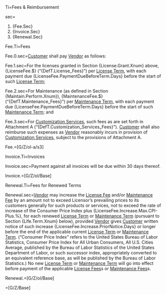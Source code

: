 Ti=Fees & Reimbursement

sec=<ol><li>{Fee.Sec}<li>{Invoice.Sec}<li>{Renewal.Sec}</ol>

Fee.Ti=Fees

Fee.0.sec=<a class='definedterm' href='#Def.Customer.sec'>Customer</a> shall pay <a class='definedterm' href='#Def.Vendor.sec'>Vendor</a> as follows:

Fee.1.sec=For the licenses granted in Section {License.Grant.Xnum} above, {LicenseFee.$} (“{DefT.License_Fees}”) per <a class='definedterm' href='#Def.License_Term.sec'>License Term</a>, with each payment due {LicenseFee.PaymentDueBeforeTerm.Days} before the start of such <a class='definedterm' href='#Def.License_Term.sec'>License Term</a>;

Fee.2.sec=For Maintenance (as defined in Section {Maintain.Perform.Xnum}), {MaintenanceFee.$} (“{DefT.Maintenance_Fees}”) per <a class='definedterm' href='#Def.Maintenance_Term.sec'>Maintenance Term</a>, with each payment due {LicenseFee.PaymentDueBeforeTerm.Days} before the start of such <a class='definedterm' href='#Def.Maintenance_Term.sec'>Maintenance Term</a>; and

Fee.3.sec=For <a class='definedterm' href='#Def.Customization_Services.sec'>Customization Services</a>, such fees as are set forth in Attachment A (“{DefT.Customization_Services_Fees}"). <a class='definedterm' href='#Def.Customer.sec'>Customer</a> shall also reimburse such expenses as <a class='definedterm' href='#Def.Vendor.sec'>Vendor</a> reasonably incurs in provision of <a class='definedterm' href='#Def.Customization_Services.sec'>Customization Services</a>, subject to the provisions of Attachment A.

Fee.=[G/Z/ol-a/s3]

Invoice.Ti=Invoices

Invoice.sec=Payment against all invoices will be due within 30 days thereof.

Invoice.=[G/Z/ol/Base]

Renewal.Ti=Fees for Renewed Terms

Renewal.sec=<a class='definedterm' href='#Def.Vendor.sec'>Vendor</a> may increase the <a class='definedterm' href='#Def.License_Fees.sec'>License Fee</a> and/or <a class='definedterm' href='#Def.Maintenance_Fees.sec'>Maintenance Fee</a> by an amount not to exceed Licensor’s prevailing prices to its customers generally for such products or services, not to exceed the rate of increase of the Consumer Price Index plus {LicenseFee.Increase.Max.CPI-Plus.%}, for each renewed <a class='definedterm' href='#Def.License_Term.sec'>License Term</a> or <a class='definedterm' href='#Def.Maintenance_Term.sec'>Maintenance Term</a> (pursuant to Section {Life.Term.Xnum} below), provided <a class='definedterm' href='#Def.Vendor.sec'>Vendor</a> gives <a class='definedterm' href='#Def.Customer.sec'>Customer</a> written notice of such increase {LicenseFee.Increase.PriorNotice.Days} or longer before the end of the applicable current <a class='definedterm' href='#Def.License_Term.sec'>License Term</a> or <a class='definedterm' href='#Def.Maintenance_Term.sec'>Maintenance Term</a>. (“Consumer Price Index” refers to the United States Bureau of Labor Statistics, Consumer Price Index for All Urban Consumers, All U.S. Cities Average, published by the Bureau of Labor Statistics of the United States Department of Labor, or such successor index, appropriately converted to an equivalent reference base, as will be published by the Bureau of Labor Statistics.) No new <a class='definedterm' href='#Def.License_Term.sec'>License Term</a> or <a class='definedterm' href='#Def.Maintenance_Term.sec'>Maintenance Term</a> will go into effect before payment of the applicable <a class='definedterm' href='#Def.License_Fees.sec'>License Fees</a>s or <a class='definedterm' href='#Def.Maintenance_Fees.sec'>Maintenance Fees</a>s.

Renewal.=[G/Z/ol/Base]

=[G/Z/Base]
